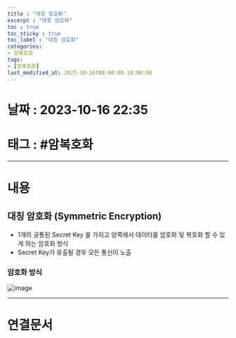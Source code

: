 ```yaml
---
title : "대칭 암호화"
excerpt : "대칭 암호화"
toc : true
toc_sticky : true
toc_label : "대칭 암호화"
categories:
- 암복호화
tags:
- [암복호화]
last_modified_at: 2023-10-16T08:00:00-10:00:00
---
```


# 날짜 : 2023-10-16 22:35

# 태그 : #암복호화
---

# 내용

## 대칭 암호화 (Symmetric Encryption)
- 1개의 공통된 Secret Key 를 가지고 양쪽에서 데이터를 암호화 및 복호화 할 수 있게 하는 암호화 방식
- Secret Key가 유출될 경우 모든 통신이 노출

### 암호화 방식
  
![image](../../assets/images/SymmetricEncryption.png)

---

# 연결문서
